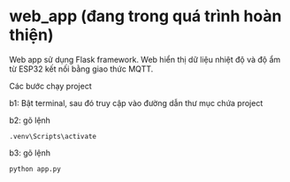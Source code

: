 # web_app (đang trong quá trình hoàn thiện)
Web app sử dụng Flask framework. Web hiển thị dữ liệu nhiệt độ và độ ẩm từ ESP32 kết nối bằng giao thức MQTT.


Các bước chạy project 

b1: Bật terminal, sau đó truy cập vào đường dẫn thư mục chứa project

b2: gõ lệnh 
```
.venv\Scripts\activate
```
b3: gõ lệnh
```
python app.py
```

